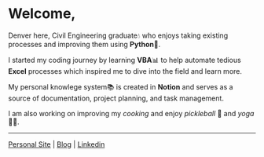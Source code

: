 # Welcome,

Denver here, Civil Engineering graduate💧 who enjoys taking existing processes and improving them using **Python**🐍.

I started my coding journey by learning **VBA**📊 to help automate tedious **Excel** processes which inspired me to dive into the field and learn more.

My personal knowlege system📚 is created in **Notion** and serves as a source of documentation, project planning, and task management.

I am also working on improving my *cooking* and enjoy *pickleball* 🎾 and *yoga*🧘‍♂️.

___
[Personal Site](https://portfolio.denvernoell.com/) | [Blog](https://denvernoell.com/) | [Linkedin](https://www.linkedin.com/in/denvernoell/)
